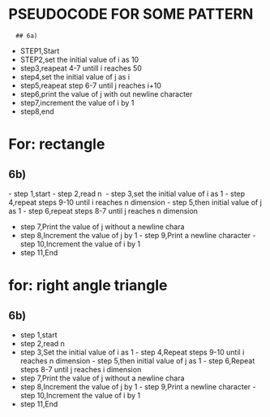  # PSEUDOCODE FOR SOME PATTERN
      ## 6a)
- STEP1,Start
- STEP2,set the initial value of i as 10
- step3,reapeat 4-7 untill i reaches 50
- step4,set the initial value of j as i
- step5,reapeat step 6-7 until j reaches i+10
- step6,print the value of j with out newline character
- step7,increment the value of i by 1
- step8,end
   
# For: rectangle
   ## 6b)
﻿﻿﻿-  step 1,start
 ﻿﻿﻿-  step 2,read n
﻿﻿﻿ -  step 3,set the initial value of i as 1
 ﻿﻿﻿-  step 4,repeat steps 9-10 until i reaches n dimension
 ﻿﻿﻿-  step 5,then initial value of j as 1
﻿﻿﻿-  step 6,repeat steps 8-7 until j reaches n dimension
- step 7,﻿﻿﻿Print the value of j without a newline chara
- step 8,﻿﻿﻿Increment the value of j by 1
﻿﻿﻿- step 9,Print a newline character
﻿﻿﻿﻿- step 10,Increment the value of i by 1
- step 11,﻿﻿﻿﻿End
 
# for: right angle triangle
  ## 6b)
- step 1,start 
- step 2,read n
- step 3,Set the initial value of i as 1
﻿﻿﻿- step 4,Repeat steps 9-10 until i reaches n dimension
﻿﻿﻿- step 5,then initial value of j as 1
﻿﻿﻿- step 6,Repeat steps 8-7 until j reaches i dimension
- step 7,﻿﻿﻿Print the value of j without a newline chara
- step 8,﻿﻿﻿Increment the value of j by 1
﻿﻿﻿- step 9,Print a newline character
﻿﻿﻿﻿- step 10,Increment the value of i by 1
- step 11,﻿﻿﻿﻿End

